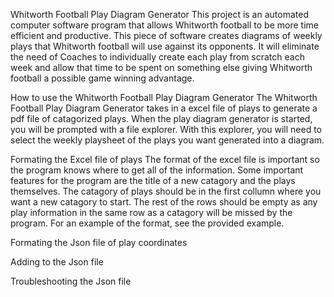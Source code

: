 Whitworth Football Play Diagram Generator
This project is an automated computer software program that allows Whitworth football to be more time efficient and productive. This piece of software creates diagrams of weekly plays that  Whitworth football will use against its opponents. It will eliminate the need of Coaches to individually create each play from scratch each week and allow that time to be spent on something else giving Whitworth football a possible game winning advantage. 

How to use the Whitworth Football Play Diagram Generator
The Whitworth Football Play Diagram Generator takes in a excel file of plays to generate a pdf file of catagorized plays. When the play diagram generator is started, you will be prompted with a file explorer. With this explorer, you will need to select the weekly playsheet of the plays you want generated into a diagram.

Formating the Excel file of plays
The format of the excel file is important so the program knows where to get all of the information. Some important features for the program are the title of a new catagory and the plays themselves. The catagory of plays should be in the first collumn where you want a new catagory to start. The rest of the rows should be empty as any play information in the same row as a catagory will be missed by the program.
For an example of the format, see the provided example.

Formating the Json file of play coordinates


Adding to the Json file


Troubleshooting the Json file
